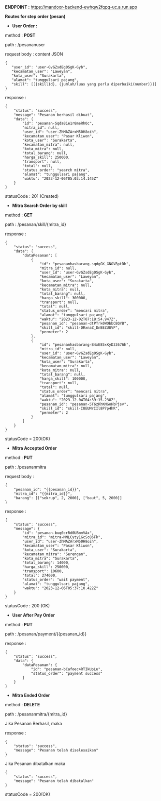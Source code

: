 **ENDPOINT :** https://mandoor-backend-ewhqw2fqpq-uc.a.run.app

**Routes for step order (pesan)**

- **User Order :**

method : **POST**

path : /pesananuser

request body : content JSON
```
{
   "user_id": "user-GvGZsdEg0SgK-Gyb",
   "kecamatan_user": "Laweyan",
   "kota_user": "Surakarta",
   "alamat": "tunggulsari pajang",
   "skill": [[{skillId}, {jumlah/luas yang perlu diperbaiki(number)}]]
}
```

response :
```
{
    "status": "success",
    "message": "Pesanan berhasil dibuat",
    "data": {
        "id": "pesanan-Sqda81e1r8meRhOc",
        "mitra_id": null,
        "user_id": "user-ZhMAZArxM50H8oih",
        "kecamatan_user": "Pasar Kliwon",
        "kota_user": "Surakarta",
        "kecamatan_mitra": null,
        "kota_mitra": null,
        "total_barang": null,
        "harga_skill": 250000,
        "transport": null,
        "total": null,
        "status_order": "search mitra",
        "alamat": "tunggulsari pajang",
        "waktu": "2023-12-06T05:03:14.145Z"
    }
}
```

statusCode : 201 (Created)

- **Mitra Search Order by skill**

method : **GET**

path : /pesanan/skill/{mitra_id}

response :
```
{
    "status": "success",
    "data": {
        "dataPesanan": [
            {
                "id": "pesananhasbarang-sqdgGK_GNOVBptDh",
                "mitra_id": null,
                "user_id": "user-GvGZsdEg0SgK-Gyb",
                "kecamatan_user": "Laweyan",
                "kota_user": "Surakarta",
                "kecamatan_mitra": null,
                "kota_mitra": null,
                "total_barang": null,
                "harga_skill": 300000,
                "transport": null,
                "total": null,
                "status_order": "mencari mitra",
                "alamat": "tunggulsari pajang",
                "waktu": "2023-12-02T07:18:54.947Z",
                "pesanan_id": "pesanan-dtPTrk6WObbCBQYB",
                "skill_id": "skill-DRxnaZ_DnBEZUUVP",
                "permeter": 2
            },
            {
                "id": "pesananhasbarang-B4xE85xKyD33676h",
                "mitra_id": null,
                "user_id": "user-GvGZsdEg0SgK-Gyb",
                "kecamatan_user": "Laweyan",
                "kota_user": "Surakarta",
                "kecamatan_mitra": null,
                "kota_mitra": null,
                "total_barang": null,
                "harga_skill": 100000,
                "transport": null,
                "total": null,
                "status_order": "mencari mitra",
                "alamat": "tunggulsari pajang",
                "waktu": "2023-12-04T04:39:15.238Z",
                "pesanan_id": "pesanan-5T6zRhKMGoHbPjsv",
                "skill_id": "skill-I8EUMrIIl8P7p4hR",
                "permeter": 2
            }
        ]
    }
}
```

statusCode = 200(OK)

- **Mitra Accepted Order**

method : **PUT**

path : /pesananmitra

request body : 
```
{
    "pesanan_id": "{{pesanan_id}}",
    "mitra_id": "{{mitra_id}}",
    "barang": [["sekrup", 2, 2000], ["baut", 5, 2000]]
}
```

response :
```
{
    "status": "success",
    "message": {
        "id": "pesanan-buq0crRd0UBmmVAx",
        "mitra_id": "mitra-MNLCyty1GcSc86Fk",
        "user_id": "user-ZhMAZArxM50H8oih",
        "kecamatan_user": "Pasar Kliwon",
        "kota_user": "Surakarta",
        "kecamatan_mitra": "Serengan",
        "kota_mitra": "Surakarta",
        "total_barang": 14000,
        "harga_skill": 250000,
        "transport": 10600,
        "total": 274600,
        "status_order": "wait payment",
        "alamat": "tunggulsari pajang",
        "waktu": "2023-12-06T05:37:10.422Z"
    }
}
```

statusCode : 200 (OK)

- **User After Pay Order**

method : **PUT**

path : /pesanan/payment/{{pesanan_id}}

response :
```
{
    "status": "success",
    "data": {
        "dataPesanan": {
            "id": "pesanan-bCafoec4RTIkUpLu",
            "status_order": "payment success"
        }
    }
}
```

- **Mitra Ended Order**

method : **DELETE**

path : /pesananmitra/{mitra_id}

Jika Pesanan Berhasil, maka 

response : 
```
{
    "status": "success",
    "message": "Pesanan telah diselesaikan"
}
```

Jika Pesanan dibatalkan maka
```
{
    "status": "success",
    "message": "Pesanan telah dibatalkan"
}
```

statusCode = 200(OK)
